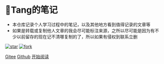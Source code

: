 # 📕Tang的笔记

- 本仓库记录个人学习过程中的笔记，以及其他地方看到值得记录的文章等
- 如果是转载或复制他人文章的我会尽可能标注来源，之所以尽可能是因为有不少以前留存的现在记不清哪复制的了，所以如果有侵权到联系立删

<a href='https://gitee.com/Developer-Tang/Knowledge-Notes-Other/stargazers'><img src='https://gitee.com/Developer-Tang/Knowledge-Notes-Other/badge/star.svg?theme=dark' alt='star'></img></a>
<a href='https://gitee.com/Developer-Tang/Knowledge-Notes-Other/members'><img src='https://gitee.com/Developer-Tang/Knowledge-Notes-Other/badge/fork.svg?theme=dark' alt='fork'></img></a>

[Gitee](<https://gitee.com/Developer-Tang/Knowledge-Notes-Other>)
[Github](<xxxxxxx>)
[开始阅读](README.md)
